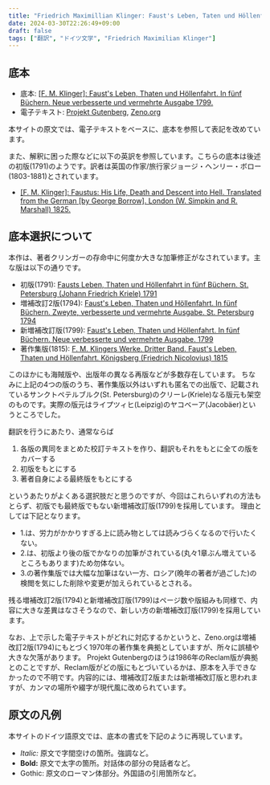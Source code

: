 ```yaml
---
title: "Friedrich Maximillian Klinger: Faust's Leben, Taten und Höllenfahrt (1799) - 書誌情報"
date: 2024-03-30T22:26:49+09:00
draft: false
tags: ["翻訳", "ドイツ文学", "Friedrich Maximilian Klinger"]
---
```


## 底本
* 底本: [\[F. M. Klinger\]: Faust's Leben, Thaten und Höllenfahrt. In fünf Büchern. Neue verbesserte und vermehrte Ausgabe 1799.](https://www.google.co.jp/books/edition/Faust_s_Leben_Thaten_und_H_llenfahrt_By/s6FgAAAAcAAJ)
* 電子テキスト: [Projekt Gutenberg](https://www.projekt-gutenberg.org/klinger/fstkling/fstkling.html), [Zeno.org](http://www.zeno.org/nid/20005173043)

本サイトの原文では、電子テキストをベースに、底本を参照して表記を改めています。

また、解釈に困った際などに以下の英訳を参照しています。こちらの底本は後述の初版(1791)のようです。訳者は英国の作家/旅行家ジョージ・ヘンリー・ボロー(1803-1881)とされています。

* [\[F. M. Klinger\]: Faustus: His Life, Death and Descent into Hell. Translated from the German \[by George Borrow\]. London (W. Simpkin and R. Marshall) 1825.](https://www.google.co.jp/books/edition/Faustus_his_life_death_and_descent_into/n9kGAAAAQAAJ)

## 底本選択について
本作は、著者クリンガーの存命中に何度か大きな加筆修正がなされています。主な版は以下の通りです。

* 初版(1791): [Fausts Leben, Thaten und Höllenfahrt in fünf Büchern. St. Petersburg (Johann Friedrich Kriele) 1791](https://www.deutschestextarchiv.de/book/show/klinger_faust_1791) 
* 増補改訂2版(1794): [Faust's Leben, Thaten und Höllenfahrt. In fünf Büchern. Zweyte, verbesserte und vermehrte Ausgabe. St. Petersburg 1794](https://www.google.co.jp/books/edition/Faust_s_Leben_Thaten_und_H_llenfahrt_By/s6FgAAAAcAAJ) 
* 新増補改訂版(1799): [Faust's Leben, Thaten und Höllenfahrt. In fünf Büchern. Neue verbesserte und vermehrte Ausgabe. 1799](https://books.google.co.jp/books/about/Faust_s_leben_thaten_und_h%C3%B6llenfahrt_in.html?id=BGAqAAAAMAAJ)
* 著作集版(1815): [F. M. Klingers Werke. Dritter Band. Faust's Leben, Thaten und Höllenfahrt. Königsberg (Friedrich Nicolovius) 1815](https://www.google.co.jp/books/edition/F_M_Klingers_Werke/_lBjAAAAcAAJ)

このほかにも海賊版や、出版年の異なる再版などが多数存在しています。
ちなみに上記の4つの版のうち、著作集版以外はいずれも匿名での出版で、記載されているサンクトペテルブルク(St. Petersburg)のクリーレ(Kriele)なる版元も架空のものです。実際の版元はライプツィヒ(Leipzig)のヤコベーア(Jacobäer)というところでした。

翻訳を行うにあたり、通常ならば

1. 各版の異同をまとめた校訂テキストを作り、翻訳もそれをもとに全ての版をカバーする
2. 初版をもとにする
3. 著者自身による最終版をもとにする

というあたりがよくある選択肢だと思うのですが、今回はこれらいずれの方法もとらず、初版でも最終版でもない新増補改訂版(1799)を採用しています。
理由としては下記となります。

- 1.は、労力がかかりすぎる上に読み物としては読みづらくなるので行いたくない。
- 2.は、初版より後の版でかなりの加筆がされている(丸々1章ぶん増えているところもあります)ため勿体ない。
- 3.の著作集版では大幅な加筆はない一方、ロシア(晩年の著者が過ごした)の検閲を気にした削除や変更が加えられているとされる。

残る増補改訂2版(1794)と新増補改訂版(1799)はページ数や版組みも同様で、内容に大きな差異はなさそうなので、新しい方の新増補改訂版(1799)を採用しています。

なお、上で示した電子テキストがどれに対応するかというと、Zeno.orgは増補改訂2版(1794)にもとづく1970年の著作集を典拠としていますが、所々に誤植や大きな欠落があります。
Projekt Gutenbergのほうは1986年のReclam版が典拠とのことですが、Reclam版がどの版にもとづいているかは、原本を入手できなかったので不明です。内容的には、増補改訂2版または新増補改訂版と思われますが、カンマの場所や綴字が現代風に改められています。

## 原文の凡例
本サイトのドイツ語原文では、底本の書式を下記のように再現しています。

- *Italic:* 原文で字間空けの箇所。強調など。
- **Bold:** 原文で太字の箇所。対話体の部分の発話者など。
- <span class="gothic">Gothic:</span> 原文のローマン体部分。外国語の引用箇所など。